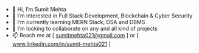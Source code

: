 - 👋 Hi, I’m Sumit Mehta
- 👀 I’m interested in Full Stack Development, Blockchain & Cyber Security
- 🌱 I’m currently learning MERN Stack, DSA and DBMS
- 💞️ I’m looking to collaborate on any and all kind of projects
- 📫 Reach me at [ sumitmehta021@gmail.com ] or [ www.linkedin.com/in/sumit-mehta021 ]

<!---
sumitmehta021/sumitmehta021 is a ✨ special ✨ repository because its `README.md` (this file) appears on your GitHub profile.
You can click the Preview link to take a look at your changes.
--->
